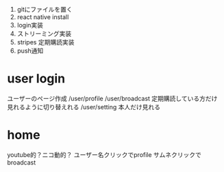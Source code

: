1. gitにファイルを置く
2. react native install
3. login実装
4. ストリーミング実装
5. stripes 定期購読実装
6. push通知

# user login
ユーザーのページ作成
/user/profile
/user/broadcast 定期購読している方だけ見れるように切り替えれる
/user/setting 本人だけ見れる

# home
youtube的？ニコ動的？
ユーザー名クリックでprofile
サムネクリックでbroadcast